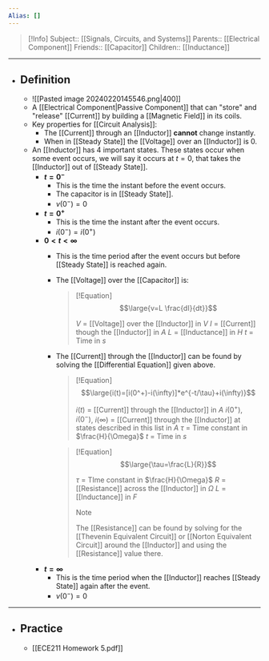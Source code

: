 ```yaml
---
Alias: []
---
```

> [!Info]
> Subject:: [[Signals, Circuits, and Systems]]
> Parents:: [[Electrical Component]] 
> Friends:: [[Capacitor]]
> Children:: [[Inductance]]
---
- ## Definition
	- ![[Pasted image 20240220145546.png|400]]
	- A [[Electrical Component|Passive Component]] that can "store" and "release" [[Current]] by building a [[Magnetic Field]] in its coils.
	- Key properties for [[Circuit Analysis]]:
		- The [[Current]] through an [[Inductor]] **cannot** change instantly.
		- When in [[Steady State]] the [[Voltage]] over an [[Inductor]] is $0$.
	- An [[Inductor]] has 4 important states. These states occur when some event occurs, we will say it occurs at $t=0$, that takes the [[Inductor]] out of [[Steady State]].
		- **$t=0^-$**
			- This is the time the instant before the event occurs.
			- The capacitor is in [[Steady State]].
			- $v(0^-)=0$
		- **$t=0^+$**
			- This is the time the instant after the event occurs.
			- $i(0^-)=i(0^+)$
		- **$0<t<\infty$**
			- This is the time period after the event occurs but before [[Steady State]] is reached again.
			- The [[Voltage]] over the [[Capacitor]] is:
			  > [!Equation]
			  > $$\large{v=L \frac{dI}{dt}}$$
			  > 
			  > $V$ = [[Voltage]] over the [[Inductor]] in $V$
			  > $I$ = [[Current]] though the [[Inductor]] in $A$
			  > $L$ = [[Inductance]] in $H$
			  > $t$ = Time in $s$
			- The [[Current]] through the [[Inductor]] can be found by solving the [[Differential Equation]] given above.
			  > [!Equation]
			  > $$\large{i(t)=[i(0^+)-i(\infty)]*e^{-t/\tau}+i(\infty)}$$
			  > 
			  > $i(t)$ = [[Current]] through the [[Inductor]] in $A$
			  > $i(0^+)$, $i(0^-)$, $i(\infty)$ = [[Current]] through the [[Inductor]] at states described in this list in $A$
			  > $\tau$ = Time constant in $\frac{H}{\Omega}$
			  > $t$ = Time in $s$
			  
			  > [!Equation]
			  > $$\large{\tau=\frac{L}{R}}$$
			  > 
			  > $\tau$ = TIme constant in $\frac{H}{\Omega}$
			  > $R$ = [[Resistance]] across the [[Inductor]] in $\Omega$
			  > $L$ = [[Inductance]] in $F$
			  > 
			  > > [!Note]
			  > > The [[Resistance]] can be found by solving for the [[Thevenin Equivalent Circuit]] or [[Norton Equivalent Circuit]] around the [[Inductor]] and using the [[Resistance]] value there.
		- **$t=\infty$**
			- This is the time period when the [[Inductor]] reaches [[Steady State]] again after the event.
			- $v(0^-)=0$
---
- ## Practice
	- [[ECE211 Homework 5.pdf]]